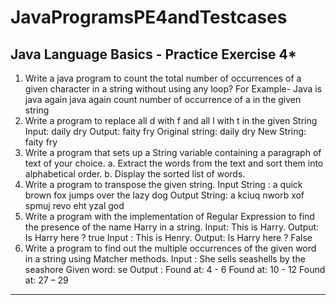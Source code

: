 # JavaProgramsPE4andTestcases

**********Java Language Basics - Practice Exercise 4*********** 
---------------------------------------------------------------------------------------------------- 
1. Write a java program to count the total number of occurrences of a given character in a string without using any loop? 
For Example- Java is java again java again count number of occurrence of a in the given string 
2. Write a program to replace all d with f and all l with t in the given String Input: daily dry Output: faity fry Original string: daily dry New String: faity fry 
3. Write a program that sets up a String variable containing a paragraph of text of your choice. a. Extract the words from the text and sort them into alphabetical order. b. Display the sorted list of words. 
4. Write a program to transpose the given string. 
Input String : a quick brown fox jumps over the lazy dog Output String: a kciuq nworb xof spmuj revo eht yzal god 
5. Write a program with the implementation of Regular Expression to find the presence of the name Harry in a string. 
Input: This is Harry. Output: Is Harry here ? true Input : This is Henry. Output: Is Harry here ? False 
6. Write a program to find out the multiple occurrences of the given word in a string using Matcher methods. 
Input : She sells seashells by the seashore Given word: se Output : 
Found at: 4 - 6 
Found at: 10 - 12 
Found at: 27 – 29 
------------------------------------------------------------------------------------------------------------------------------------- 

